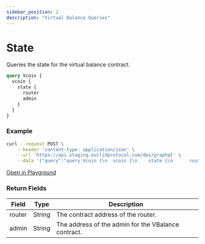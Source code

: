 ```yaml
---
sidebar_position: 2
description: "Virtual Balance Queries"
---
```

# State
Queries the state for the virtual balance contract.

```graphql
query Vcoin {
  vcoin {
    state {
      router
      admin
    }
  }
}
```

### Example

```bash
curl --request POST \
    --header 'content-type: application/json' \
    --url 'https://api.staging.euclidprotocol.com/dev/graphql' \
    --data '{"query":"query Vcoin {\n  vcoin {\n    state {\n      router\n      admin\n    }\n  }\n}"}'
```

[Open in Playground](https://api.staging.euclidprotocol.com/?explorerURLState=N4IgJg9gxgrgtgUwHYBcQC4QEcYIE4CeABAGpQQCWSRwAOtUQG7lU31EdEDOKAhigjYNORPBBgC87EUV5g4VaRwC%2B01UmUgANCEa88FXgCMANgi4YQIZUA)

### Return Fields

| Field                  | Type   | Description                                             |
|------------------------|--------|---------------------------------------------------------|
| router                 | String | The contract address of the router.                              |
| admin                  | String | The address of the admin for the VBalance contract.                |

